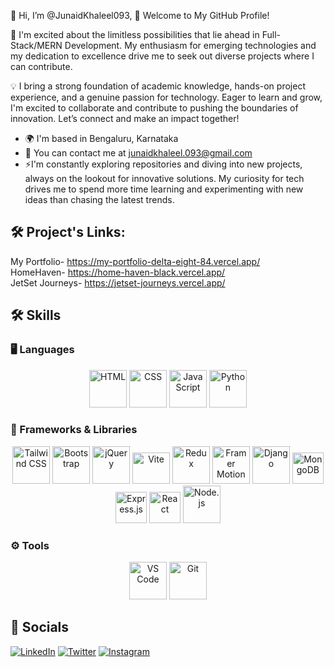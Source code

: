 👋 Hi, I’m @JunaidKhaleel093, 🌟 Welcome to My GitHub Profile!

🚀 I'm excited about the limitless possibilities that lie ahead in Full-Stack/MERN Development. My enthusiasm for emerging technologies and my dedication to excellence drive me to seek out diverse projects where I can contribute.

💡 I  bring a strong foundation of academic knowledge, hands-on project experience, and a genuine passion for technology. Eager to learn and grow, I'm excited to collaborate and contribute to pushing the boundaries of innovation. Let’s connect and make an impact together!
- 🌍 I'm based in Bengaluru, Karnataka
- 📧 You can contact me at [junaidkhaleel.093@gmail.com](mailto:junaidkhaleel.093@gmail.com)
- ⚡I'm constantly exploring repositories and diving into new projects, always on the lookout for innovative solutions. My curiosity for tech drives me to spend more time learning and experimenting with new ideas than chasing the latest trends.

## 🛠 Project's Links:

My Portfolio- https://my-portfolio-delta-eight-84.vercel.app/ <br>
HomeHaven- https://home-haven-black.vercel.app/ <br>
JetSet Journeys- https://jetset-journeys.vercel.app/

## 🛠 Skills

### 🖥️ Languages  
<p align="center">
  <img src="https://cdn.jsdelivr.net/gh/devicons/devicon/icons/html5/html5-original.svg" alt="HTML" width="60" height="60"/>
  <img src="https://cdn.jsdelivr.net/gh/devicons/devicon/icons/css3/css3-original.svg" alt="CSS" width="60" height="60"/>
  <img src="https://cdn.jsdelivr.net/gh/devicons/devicon/icons/javascript/javascript-original.svg" alt="JavaScript" width="60" height="60"/>
  <img src="https://cdn.jsdelivr.net/gh/devicons/devicon/icons/python/python-original.svg" alt="Python" width="60" height="60"/>
</p>

### 🚀 Frameworks & Libraries  
<p align="center">
  <img src="https://cdn.jsdelivr.net/gh/devicons/devicon/icons/tailwindcss/tailwindcss-original.svg" alt="Tailwind CSS" width="60" height="60"/>
  <img src="https://cdn.jsdelivr.net/gh/devicons/devicon/icons/bootstrap/bootstrap-original.svg" alt="Bootstrap" width="60" height="60"/>
  <img src="https://cdn.jsdelivr.net/gh/devicons/devicon/icons/jquery/jquery-original.svg" alt="jQuery" width="60" height="60"/>
  <img src="https://cdn.jsdelivr.net/gh/devicons/devicon/icons/vitejs/vitejs-original.svg" alt="Vite" width="60" height="50"/>
  <img src="https://cdn.jsdelivr.net/gh/devicons/devicon/icons/redux/redux-original.svg" alt="Redux" width="60" height="60"/> 
  <img src="https://cdn.jsdelivr.net/gh/devicons/devicon/icons/framermotion/framermotion-original.svg" alt="Framer Motion" width="60" height="60"/>
  <img src="https://cdn.jsdelivr.net/gh/devicons/devicon/icons/django/django-plain.svg" alt="Django" width="60" height="60"/>
  <img src="https://cdn.jsdelivr.net/gh/devicons/devicon/icons/mongodb/mongodb-original.svg" alt="MongoDB" width="50" height="50"/>
  <img src="https://cdn.jsdelivr.net/gh/devicons/devicon/icons/express/express-original.svg" alt="Express.js" width="50" height="50"/>
  <img src="https://cdn.jsdelivr.net/gh/devicons/devicon/icons/react/react-original.svg" alt="React" width="50" height="50"/>
  <img src="https://cdn.jsdelivr.net/gh/devicons/devicon/icons/nodejs/nodejs-original-wordmark.svg" alt="Node.js" width="60" height="60"/>
</p>

### ⚙️ Tools  
<p align="center">
  <img src="https://cdn.jsdelivr.net/gh/devicons/devicon/icons/vscode/vscode-original.svg" alt="VS Code" width="60" height="60"/>
  <img src="https://cdn.jsdelivr.net/gh/devicons/devicon/icons/git/git-original.svg" alt="Git" width="60" height="60"/>
</p>

## 🔗 Socials


[![LinkedIn](https://img.shields.io/badge/LinkedIn-%230077B5.svg?style=flat-square&logo=linkedin&logoColor=white)](https://linkedin.com/in/junaidkhaleel093)
[![Twitter](https://img.shields.io/badge/Twitter-%231DA1F2.svg?style=flat-square&logo=twitter&logoColor=white)](https://twitter.com/JunaidKhaleel96)
[![Instagram](https://img.shields.io/badge/Instagram-%23E1306C.svg?style=flat-square&logo=instagram&logoColor=white)](https://instagram.com/mohammed_junaid_khaleel)
